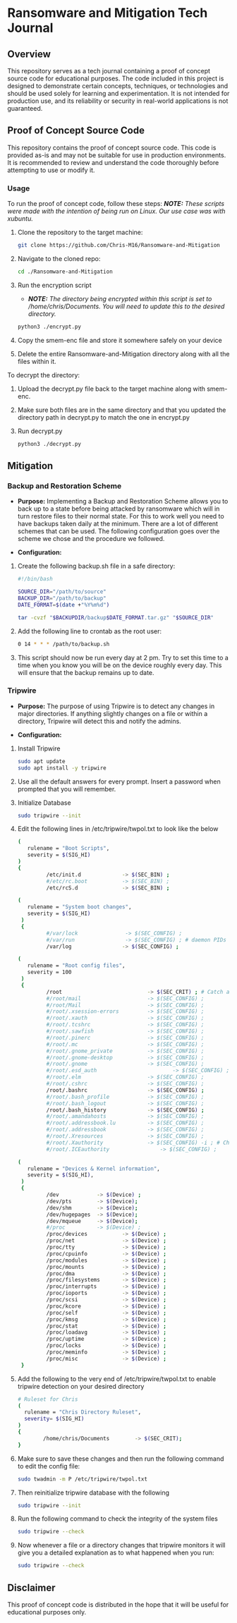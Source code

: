 # Ransomware and Mitigation Tech Journal

## Overview

This repository serves as a tech journal containing a proof of concept source code for educational purposes. The code included in this project is designed to demonstrate certain concepts, techniques, or technologies and should be used solely for learning and experimentation. It is not intended for production use, and its reliability or security in real-world applications is not guaranteed.

## Proof of Concept Source Code

This repository contains the proof of concept source code. This code is provided as-is and may not be suitable for use in production environments. It is recommended to review and understand the code thoroughly before attempting to use or modify it.

### Usage

To run the proof of concept code, follow these steps:
_**NOTE:** These scripts were made with the intention of being run on Linux. Our use case was with xubuntu._

1. Clone the repository to the target machine:

    ```bash
    git clone https://github.com/Chris-M16/Ransomware-and-Mitigation
    ```

2. Navigate to the cloned repo:

    ```bash
    cd ./Ransomware-and-Mitigation
    ```

3. Run the encryption script
    * _**NOTE:** The directory being encrypted within this script is set to /home/chris/Documents. You will need to update this to the desired directory._
    ```bash
    python3 ./encrypt.py
    ```
5. Copy the smem-enc file and store it somewhere safely on your device


6. Delete the entire Ransomware-and-Mitigation directory along with all the files within it.

To decrypt the directory:
1. Upload the decrypt.py file back to the target machine along with smem-enc.

2. Make sure both files are in the same directory and that you updated the directory path in decrypt.py to match the one in encrypt.py

3. Run decrypt.py
    ```bash
    python3 ./decrypt.py
    ```

## Mitigation

### Backup and Restoration Scheme
* **Purpose:** Implementing a Backup and Restoration Scheme allows you to back up to a state before being attacked by ransomware which will in turn restore files to their normal state. For this to work well you need to have backups taken daily at the minimum. There are a lot of different schemes that can be used. The following configuration goes over the scheme we chose and the procedure we followed.

* **Configuration:** 
1. Create the following backup.sh file in a safe directory:
    ```bash
    #!/bin/bash

    SOURCE_DIR="/path/to/source"
    BACKUP_DIR="/path/to/backup"
    DATE_FORMAT=$(date +"%Y%m%d")

    tar -cvzf "$BACKUPDIR/backup$DATE_FORMAT.tar.gz" "$SOURCE_DIR"
    ```
2. Add the following line to crontab as the root user:
    ```bash
    0 14 * * * /path/to/backup.sh
    ```
3. This script should now be run every day at 2 pm. Try to set this time to a time when you know you will be on the device roughly every day. This will ensure that the backup remains up to date.

### Tripwire
* **Purpose:** The purpose of using Tripwire is to detect any changes in major directories. If anything slightly changes on a file or within a directory, Tripwire will detect this and notify the admins.

* **Configuration:** 
1. Install Tripwire
   ```bash
   sudo apt update
   sudo apt install -y tripwire
   ```
2. Use all the default answers for every prompt. Insert a password when prompted that you will remember.
3. Initialize Database
    ```bash
    sudo tripwire --init
    ```
4. Edit the following lines in /etc/tripwire/twpol.txt to look like the below
    ```bash
    (
       rulename = "Boot Scripts",
       severity = $(SIG_HI)
    )
    {
             /etc/init.d             -> $(SEC_BIN) ;
             #/etc/rc.boot           -> $(SEC_BIN) ;
             /etc/rcS.d              -> $(SEC_BIN) ;
    ```

    ```bash
    (
       rulename = "System boot changes",
       severity = $(SIG_HI)
     )
     {
             #/var/lock               -> $(SEC_CONFIG) ;
             #/var/run                -> $(SEC_CONFIG) ; # daemon PIDs
             /var/log                -> $(SEC_CONFIG) ;

    ```
    ```bash
    (
       rulename = "Root config files",
       severity = 100
     )
     {
             /root                           -> $(SEC_CRIT) ; # Catch all additions to /root
             #/root/mail                     -> $(SEC_CONFIG) ;
             #/root/Mail                     -> $(SEC_CONFIG) ;
             #/root/.xsession-errors         -> $(SEC_CONFIG) ;
             #/root/.xauth                   -> $(SEC_CONFIG) ;
             #/root/.tcshrc                  -> $(SEC_CONFIG) ;
             #/root/.sawfish                 -> $(SEC_CONFIG) ;
             #/root/.pinerc                  -> $(SEC_CONFIG) ;
             #/root/.mc                      -> $(SEC_CONFIG) ;
             #/root/.gnome_private           -> $(SEC_CONFIG) ;
             #/root/.gnome-desktop           -> $(SEC_CONFIG) ;
             #/root/.gnome                   -> $(SEC_CONFIG) ;
             #/root/.esd_auth                        -> $(SEC_CONFIG) ;
             #/root/.elm                     -> $(SEC_CONFIG) ;
             #/root/.cshrc                   -> $(SEC_CONFIG) ;
             /root/.bashrc                   -> $(SEC_CONFIG) ;
             #/root/.bash_profile            -> $(SEC_CONFIG) ;
             #/root/.bash_logout             -> $(SEC_CONFIG) ;
             /root/.bash_history             -> $(SEC_CONFIG) ;
             #/root/.amandahosts             -> $(SEC_CONFIG) ;
             #/root/.addressbook.lu          -> $(SEC_CONFIG) ;
             #/root/.addressbook             -> $(SEC_CONFIG) ;
             #/root/.Xresources              -> $(SEC_CONFIG) ;
             #/root/.Xauthority              -> $(SEC_CONFIG) -i ; # Changes Inode number on login
             #/root/.ICEauthority                -> $(SEC_CONFIG) ;
    ```
    ```bash
    (
       rulename = "Devices & Kernel information",
       severity = $(SIG_HI),
     )
     {
             /dev            -> $(Device) ;
             /dev/pts        -> $(Device);
             /dev/shm        -> $(Device);
             /dev/hugepages  -> $(Device);
             /dev/mqueue     -> $(Device);
             #/proc          -> $(Device) ;
             /proc/devices           -> $(Device) ;
             /proc/net               -> $(Device) ;
             /proc/tty               -> $(Device) ;
             /proc/cpuinfo           -> $(Device) ;
             /proc/modules           -> $(Device) ;
             /proc/mounts            -> $(Device) ;
             /proc/dma               -> $(Device) ;
             /proc/filesystems       -> $(Device) ;
             /proc/interrupts        -> $(Device) ;
             /proc/ioports           -> $(Device) ;
             /proc/scsi              -> $(Device) ;
             /proc/kcore             -> $(Device) ;
             /proc/self              -> $(Device) ;
             /proc/kmsg              -> $(Device) ;
             /proc/stat              -> $(Device) ;
             /proc/loadavg           -> $(Device) ;
             /proc/uptime            -> $(Device) ;
             /proc/locks             -> $(Device) ;
             /proc/meminfo           -> $(Device) ;
             /proc/misc              -> $(Device) ;
     }
    ```
5. Add the following to the very end of /etc/tripwire/twpol.txt to enable tripwire detection on your desired directory
    ```bash
    # Ruleset for Chris
    (
      rulename = "Chris Directory Ruleset",
      severity= $(SIG_HI)
    )
    {
            /home/chris/Documents        -> $(SEC_CRIT);
    }
    ```
6. Make sure to save these changes and then run the following command to edit the config file:
    ```bash
    sudo twadmin -m P /etc/tripwire/twpol.txt
    ```
7. Then reinitialize tripwire database with the following
    ```bash
    sudo tripwire --init
    ```
8. Run the following command to check the integrity of the system files
    ```bash
    sudo tripwire --check
    ```
9. Now whenever a file or a directory changes that tripwire monitors it will give you a detailed explanation as to what happened when you run:
    ```bash
    sudo tripwire --check
    ```

## Disclaimer

This proof of concept code is distributed in the hope that it will be useful for educational purposes only.
